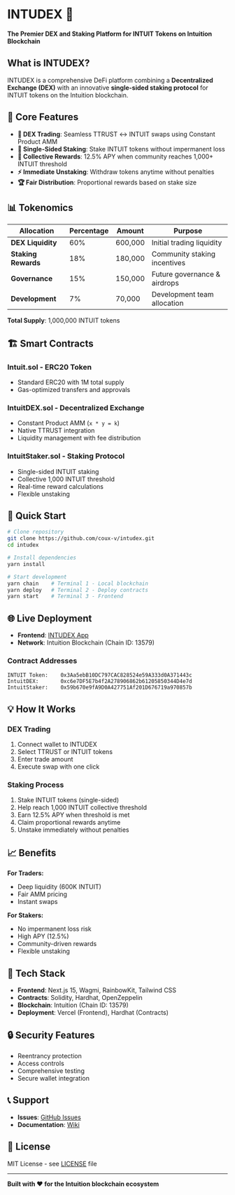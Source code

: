 # INTUDEX 🚀

**The Premier DEX and Staking Platform for INTUIT Tokens on Intuition Blockchain**

## What is INTUDEX?

INTUDEX is a comprehensive DeFi platform combining a **Decentralized Exchange (DEX)** with an innovative **single-sided staking protocol** for INTUIT tokens on the Intuition blockchain.

## 🎯 Core Features

- **🔄 DEX Trading**: Seamless TTRUST ↔ INTUIT swaps using Constant Product AMM
- **💎 Single-Sided Staking**: Stake INTUIT tokens without impermanent loss
- **🎁 Collective Rewards**: 12.5% APY when community reaches 1,000+ INTUIT threshold
- **⚡ Immediate Unstaking**: Withdraw tokens anytime without penalties
- **🏆 Fair Distribution**: Proportional rewards based on stake size

## 📊 Tokenomics

| Allocation | Percentage | Amount | Purpose |
|------------|------------|--------|---------|
| **DEX Liquidity** | 60% | 600,000 | Initial trading liquidity |
| **Staking Rewards** | 18% | 180,000 | Community staking incentives |
| **Governance** | 15% | 150,000 | Future governance & airdrops |
| **Development** | 7% | 70,000 | Development team allocation |

**Total Supply**: 1,000,000 INTUIT tokens

## 🏗️ Smart Contracts

### Intuit.sol - ERC20 Token
- Standard ERC20 with 1M total supply
- Gas-optimized transfers and approvals

### IntuitDEX.sol - Decentralized Exchange
- Constant Product AMM (`x * y = k`)
- Native TTRUST integration
- Liquidity management with fee distribution

### IntuitStaker.sol - Staking Protocol
- Single-sided INTUIT staking
- Collective 1,000 INTUIT threshold
- Real-time reward calculations
- Flexible unstaking

## 🚀 Quick Start

```bash
# Clone repository
git clone https://github.com/coux-v/intudex.git
cd intudex

# Install dependencies
yarn install

# Start development
yarn chain    # Terminal 1 - Local blockchain
yarn deploy   # Terminal 2 - Deploy contracts  
yarn start    # Terminal 3 - Frontend
```

## 🌐 Live Deployment

- **Frontend**: [INTUDEX App](https://intudex-g54wlhjhp-baris-projects-49ea2d32.vercel.app)
- **Network**: Intuition Blockchain (Chain ID: 13579)

### Contract Addresses
```
INTUIT Token:    0x3Aa5ebB10DC797CAC828524e59A333d0A371443c
IntuitDEX:       0xc6e7DF5E7b4f2A278906862b61205850344D4e7d
IntuitStaker:    0x59b670e9fA9D0A427751Af201D676719a970857b
```

## 💡 How It Works

### DEX Trading
1. Connect wallet to INTUDEX
2. Select TTRUST or INTUIT tokens
3. Enter trade amount
4. Execute swap with one click

### Staking Process  
1. Stake INTUIT tokens (single-sided)
2. Help reach 1,000 INTUIT collective threshold
3. Earn 12.5% APY when threshold is met
4. Claim proportional rewards anytime
5. Unstake immediately without penalties

## 📈 Benefits

**For Traders:**
- Deep liquidity (600K INTUIT)
- Fair AMM pricing
- Instant swaps

**For Stakers:**
- No impermanent loss risk
- High APY (12.5%)
- Community-driven rewards
- Flexible unstaking

## 🔧 Tech Stack

- **Frontend**: Next.js 15, Wagmi, RainbowKit, Tailwind CSS
- **Contracts**: Solidity, Hardhat, OpenZeppelin
- **Blockchain**: Intuition (Chain ID: 13579)
- **Deployment**: Vercel (Frontend), Hardhat (Contracts)

## 🔒 Security Features

- Reentrancy protection
- Access controls
- Comprehensive testing
- Secure wallet integration

## 📞 Support

- **Issues**: [GitHub Issues](https://github.com/coux-v/intudex/issues)
- **Documentation**: [Wiki](https://github.com/coux-v/intudex/wiki)

## 📄 License

MIT License - see [LICENSE](LICENSE) file

---

**Built with ❤️ for the Intuition blockchain ecosystem**
